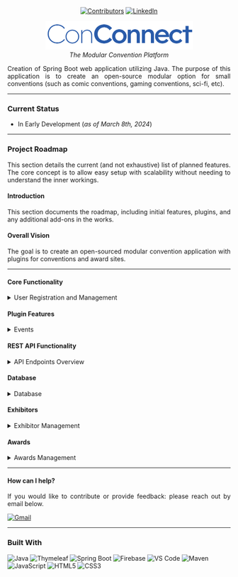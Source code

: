 <a name="readme-top"></a>


<div align="center">

[![Contributors][contributors-shield]][contributors-url] [![LinkedIn][linkedin-shield]][linkedin-url]

</div>
<div align="center">

![conconnect_logo.png](src%2Fmain%2Fresources%2Fstatic%2Fconconnect_logo.png)
<br><i>The Modular Convention Platform</i>
</div>



  <div align="justify">
    Creation of Spring Boot web application utilizing Java. The purpose of this application is to create an open-source modular option for small conventions (such as comic conventions, gaming conventions, sci-fi, etc).
</div>

<hr>

### Current Status
- In Early Development (<i>as of March 8th, 2024</i>)

<hr>

### Project Roadmap
<div align="justify">
This section details the current (and not exhaustive) list of planned features. The core concept is to allow easy setup with scalability without needing to understand the inner workings.

#### Introduction
This section documents the roadmap, including initial features, plugins, and any additional add-ons in the works.

#### Overall Vision
The goal is to create an open-sourced modular convention application with plugins for conventions and award sites.

</div>

<hr>

#### Core Functionality

<details><summary>User Registration and Management</summary>

- [ ] **User Registration**
  - [ ] User Creation (via REST API: `POST /api/users`)
  - [ ] User Login (via REST API: `POST /api/auth/login`)
  - [ ] **User Password Encryption**
    - [ ] Custom Username: Check to ensure the username does not exist (via REST API: `GET /api/users/{username}/exists`).
    - [ ] Create user in the database (via REST API: `POST /api/users`).
    - [ ] Hash password/security features.
    - [ ] Include user data fields: First Name, Last Name, Pronouns, Email Address, Password (with confirmation), Mailing Address, Phone Number.
    - [ ] Sign-up button to submit registration (triggers the REST API).
- [ ] **User Profile Maintenance**
  - [ ] Profile landing page (via REST API: `GET /api/users/{userId}`).
  - [ ] Ability to change password, update pronouns, add/update profile picture (via REST API: `PUT /api/users/{userId}`).
  - [ ] Update mailing address and phone number (via REST API: `PUT /api/users/{userId}/update-address`).
- [ ] **User Roles**
  - [ ] Add custom roles (via REST API: `POST /api/users/roles`).
  - [ ] Set permissions of custom roles (via REST API: `PUT /api/users/roles/{roleId}/permissions`).
  - [ ] Dropdown with roles and associated permissions (via REST API: `GET /api/users/roles`).

</details>

#### Plugin Features

<details><summary>Events</summary>

- [ ] **Create Events** (via REST API: `POST /api/events`)
- [ ] **Modify Events** (via REST API: `PUT /api/events/{eventId}`)
- [ ] **Delete Events** (via REST API: `DELETE /api/events/{eventId}`)
- [ ] **Electronic Event Tickets** (via REST API: `GET /api/events/{eventId}/tickets`)
  - [ ] Attach electronic tickets to user badges (via REST API: `POST /api/tickets/{ticketId}/attach-to-badge`).
- [ ] **QR Codes for Event (Attendee)**
  - [ ] Generate and manage QR codes for electronic tickets (via REST API: `GET /api/events/{eventId}/qr-code`).
- [ ] **Printed Event Tickets**
  - [ ] Provide options for printing event tickets (via REST API: `GET /api/events/{eventId}/print-tickets`).
- [ ] **QR Code Scanner for Event (Organizers)**
  - [ ] Dashboard for organizers to scan QR codes; ability to see who is still missing in real-time (via REST API: `GET /api/events/{eventId}/attendees`).
- [ ] **Payments**
  - [ ] Integration with various payment systems for processing transactions (via REST API: `POST /api/payments`).

</details>

#### REST API Functionality
<details><summary>API Endpoints Overview</summary>

- [ ] **Users**
  - [ ] `GET /api/users` - Get all users.
  - [ ] `GET /api/users/{userId}` - Get user by ID.
  - [ ] `POST /api/users` - Create a new user.
  - [ ] `PUT /api/users/{userId}` - Update an existing user.
  - [ ] `DELETE /api/users/{userId}` - Delete a user.

- [ ] **Authentication**
  - [ ] `POST /api/auth/login` - Authenticate user credentials and return a token.
  - [ ] `POST /api/auth/logout` - Invalidate user session/token.

- [ ] **Events**
  - [ ] `GET /api/events` - Get all events.
  - [ ] `GET /api/events/{eventId}` - Get event details by ID.
  - [ ] `POST /api/events` - Create a new event.
  - [ ] `PUT /api/events/{eventId}` - Update an event.
  - [ ] `DELETE /api/events/{eventId}` - Delete an event.

- [ ] **Tickets**
  - [ ] `GET /api/events/{eventId}/tickets` - Get tickets for an event.
  - [ ] `POST /api/tickets/{ticketId}/attach-to-badge` - Attach tickets to user badge.

- [ ] **Payments**
  - [ ] `POST /api/payments` - Process a payment for an event or service.

</details>

#### Database

<details><summary>Database</summary>

- [ ] **Firebase Plugin** (via REST API: interacts with Firebase for user and event data)
  - [ ] `GET /api/events` to retrieve events from Firebase.
  - [ ] `POST /api/events` to create a new event in Firebase.
- [ ] **MySQL Plugin** (via REST API: interacts with MySQL for user and event data)
  - [ ] Similar endpoints available for MySQL-based operations.

</details>

#### Exhibitors
<details><summary>Exhibitor Management</summary>

- [ ] **Automated QR Code Creation** (via REST API: `POST /api/exhibitors/{exhibitorId}/qr-code`)
- [ ] **QR Code Scanner** (via REST API: `GET /api/exhibitors/{exhibitorId}/scan`)
- [ ] **Exhibitor Profile**
  - [ ] View and manage exhibitor profiles (via REST API: `GET /api/exhibitors/{exhibitorId}`)
  - [ ] Update exhibitor details (via REST API: `PUT /api/exhibitors/{exhibitorId}`)
- [ ] Tools and systems for managing exhibitor information and activities (via REST API: `POST /api/exhibitors`).

</details>

#### Awards
<details><summary>Awards Management</summary>

- [ ] **Categories** (via REST API: `GET /api/awards/categories`)
- [ ] **Nominations** (via REST API: `POST /api/awards/{categoryId}/nominations`)
- [ ] **Voting** (via REST API: `POST /api/awards/{awardId}/vote`)

</details>



<hr>

#### How can I help?
<div align="justify">
If you would like to contribute or provide feedback: please reach out by email below.</div>

[![Gmail](https://img.shields.io/badge/Gmail-EA4335.svg?style=for-the-badge&logo=gmail&logoColor=white)](mailto:akiraka@gmail.com)

<hr>

### Built With


![Java](https://img.shields.io/badge/java-%23ED8B00.svg?style=for-the-badge&logo=openjdk&logoColor=white)
![Thymeleaf](https://img.shields.io/badge/Thymeleaf-005F0F.svg?style=for-the-badge&logo=Thymeleaf&logoColor=white)
![Spring Boot](https://img.shields.io/badge/Spring%20Boot-6DB33F.svg?style=for-the-badge&logo=Spring-Boot&logoColor=white)
![Firebase](https://img.shields.io/badge/Firebase-FFCA28.svg?style=for-the-badge&logo=Firebase&logoColor=black)
![VS Code](https://img.shields.io/badge/Visual%20Studio%20Code-007ACC.svg?style=for-the-badge&logo=Visual-Studio-Code&logoColor=white)
![Maven](https://img.shields.io/badge/Apache%20Maven-C71A36.svg?style=for-the-badge&logo=Apache-Maven&logoColor=white)
![JavaScript](https://img.shields.io/badge/JavaScript-F7DF1E.svg?style=for-the-badge&logo=JavaScript&logoColor=black)
![HTML5](https://img.shields.io/badge/HTML5-E34F26.svg?style=for-the-badge&logo=HTML5&logoColor=white)
![CSS3](https://img.shields.io/badge/CSS3-1572B6.svg?style=for-the-badge&logo=CSS3&logoColor=white)




[contributors-shield]: https://img.shields.io/github/contributors/mriffey1/ConventionWebApp.svg?style=for-the-badge
[Java]: https://img.shields.io/badge/Java-ED8B00?style=for-the-badge&logo=java&logoColor=white
[contributors-url]: https://github.com/mriffey1/ConventionWebApp/graphs/contributors
[forks-shield]: https://img.shields.io/github/forks/mriffey1/ConventionWebApp.svg?style=for-the-badge
[forks-url]: https://github.com/mriffey1/ConventionWebApp/network/members
[stars-shield]: https://img.shields.io/github/stars/mriffey1/ConventionWebApp.svg?style=for-the-badge
[stars-url]: https://github.com/mriffey1/ConventionWebApp/stargazers
[issues-shield]: https://img.shields.io/github/issues/mriffey1/ConventionWebApp.svg?style=for-the-badge
[issues-url]: https://github.com/mriffey1/ConventionWebApp/issues
[license-shield]: https://img.shields.io/github/license/mriffey1/ConventionWebApp.svg?style=for-the-badge
[license-url]: https://github.com/mriffey1/ConventionWebApp/blob/master/LICENSE.txt
[linkedin-shield]: https://img.shields.io/badge/-LinkedIn-black.svg?style=for-the-badge&logo=linkedin&colorB=555
[linkedin-url]: https://linkedin.com/in/mriffey
[product-screenshot]: images/screenshot.png
[Next.js]: https://img.shields.io/badge/next.js-000000?style=for-the-badge&logo=nextdotjs&logoColor=white
[Next-url]: https://nextjs.org/
[React.js]: https://img.shields.io/badge/React-20232A?style=for-the-badge&logo=react&logoColor=61DAFB
[React-url]: https://reactjs.org/
[Vue.js]: https://img.shields.io/badge/Vue.js-35495E?style=for-the-badge&logo=vuedotjs&logoColor=4FC08D
[Vue-url]: https://vuejs.org/
[Angular.io]: https://img.shields.io/badge/Angular-DD0031?style=for-the-badge&logo=angular&logoColor=white
[Angular-url]: https://angular.io/
[Svelte.dev]: https://img.shields.io/badge/Svelte-4A4A55?style=for-the-badge&logo=svelte&logoColor=FF3E00
[Svelte-url]: https://svelte.dev/
[Laravel.com]: https://img.shields.io/badge/Laravel-FF2D20?style=for-the-badge&logo=laravel&logoColor=white
[Laravel-url]: https://laravel.com
[Bootstrap.com]: https://img.shields.io/badge/Bootstrap-563D7C?style=for-the-badge&logo=bootstrap&logoColor=white
[Bootstrap-url]: https://getbootstrap.com
[JQuery.com]: https://img.shields.io/badge/jQuery-0769AD?style=for-the-badge&logo=jquery&logoColor=white
[JQuery-url]: https://jquery.com 
